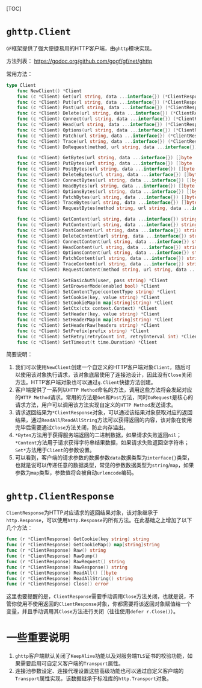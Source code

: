 [TOC]

# `ghttp.Client`

`GF`框架提供了强大便捷易用的HTTP客户端，由`ghttp`模块实现。

方法列表：
https://godoc.org/github.com/gogf/gf/net/ghttp

常用方法：
```go
type Client
    func NewClient() *Client
    func (c *Client) Get(url string, data ...interface{}) (*ClientResponse, error)
    func (c *Client) Put(url string, data ...interface{}) (*ClientResponse, error)
    func (c *Client) Post(url string, data ...interface{}) (*ClientResponse, error)
    func (c *Client) Delete(url string, data ...interface{}) (*ClientResponse, error)
    func (c *Client) Connect(url string, data ...interface{}) (*ClientResponse, error)
    func (c *Client) Head(url string, data ...interface{}) (*ClientResponse, error)
    func (c *Client) Options(url string, data ...interface{}) (*ClientResponse, error)
    func (c *Client) Patch(url string, data ...interface{}) (*ClientResponse, error)
    func (c *Client) Trace(url string, data ...interface{}) (*ClientResponse, error)
    func (c *Client) DoRequest(method, url string, data ...interface{}) (*ClientResponse, error)

    func (c *Client) GetBytes(url string, data ...interface{}) []byte
    func (c *Client) PutBytes(url string, data ...interface{}) []byte
    func (c *Client) PostBytes(url string, data ...interface{}) []byte
    func (c *Client) DeleteBytes(url string, data ...interface{}) []byte
    func (c *Client) ConnectBytes(url string, data ...interface{}) []byte
    func (c *Client) HeadBytes(url string, data ...interface{}) []byte
    func (c *Client) OptionsBytes(url string, data ...interface{}) []byte
    func (c *Client) PatchBytes(url string, data ...interface{}) []byte
    func (c *Client) TraceBytes(url string, data ...interface{}) []byte
    func (c *Client) RequestBytes(method string, url string, data ...interface{}) []byte

    func (c *Client) GetContent(url string, data ...interface{}) string
    func (c *Client) PutContent(url string, data ...interface{}) string
    func (c *Client) PostContent(url string, data ...interface{}) string
    func (c *Client) DeleteContent(url string, data ...interface{}) string
    func (c *Client) ConnectContent(url string, data ...interface{}) string
    func (c *Client) HeadContent(url string, data ...interface{}) string
    func (c *Client) OptionsContent(url string, data ...interface{}) string
    func (c *Client) PatchContent(url string, data ...interface{}) string
    func (c *Client) TraceContent(url string, data ...interface{}) string
    func (c *Client) RequestContent(method string, url string, data ...interface{}) string

    func (c *Client) SetBasicAuth(user, pass string) *Client
    func (c *Client) SetBrowserMode(enabled bool) *Client
    func (c *Client) SetContentType(contentType string) *Client
    func (c *Client) SetCookie(key, value string) *Client
    func (c *Client) SetCookieMap(m map[string]string) *Client
    func (c *Client) SetCtx(ctx context.Context) *Client
    func (c *Client) SetHeader(key, value string) *Client
    func (c *Client) SetHeaderMap(m map[string]string) *Client
    func (c *Client) SetHeaderRaw(headers string) *Client
    func (c *Client) SetPrefix(prefix string) *Client
    func (c *Client) SetRetry(retryCount int, retryInterval int) *Client
    func (c *Client) SetTimeout(t time.Duration) *Client
```

简要说明：
1. 我们可以使用`NewClient`创建一个自定义的HTTP客户端对象`Client`，随后可以使用该对象执行请求，该对象底层使用了连接池设计，因此没有`Close`关闭方法。HTTP客户端对象也可以通过`g.Client`快捷方法创建。
1. 客户端提供了一系列以`HTTP Method`命名的方法，调用这些方法将会发起对应的`HTTP Method`请求。常用的方法是`Get`和`Post`方法，同时`DoRequest`是核心的请求方法，用户可以调用该方法实现自定义的`HTTP Method`发送请求。
1. 请求返回结果为`*ClientResponse`对象，可以通过该结果对象获取对应的返回结果，通过`ReadAll`/`ReadAllString`方法可以获得返回的内容，该对象在使用完毕后需要通过`Close`方法关闭，防止内存溢出。
1. `*Bytes`方法用于获得服务端返回的二进制数据，如果请求失败返回`nil`；`*Content`方法用于请求获得字符串结果数据，如果请求失败返回空字符串；`Set*`方法用于`Client`的参数设置。
1. 可以看到，客户端的请求参数的数据参数`data`数据类型为`interface{}`类型，也就是说可以传递任意的数据类型，常见的参数数据类型为`string`/`map`，如果参数为`map`类型，参数值将会被自动`urlencode`编码。

# `ghttp.ClientResponse`

`ClientResponse`为HTTP对应请求的返回结果对象，该对象继承于`http.Response`，可以使用`http.Response`的所有方法。在此基础之上增加了以下几个方法：
```go
func (r *ClientResponse) GetCookie(key string) string
func (r *ClientResponse) GetCookieMap() map[string]string
func (r *ClientResponse) Raw() string
func (r *ClientResponse) RawDump()
func (r *ClientResponse) RawRequest() string
func (r *ClientResponse) RawResponse() string
func (r *ClientResponse) ReadAll() []byte
func (r *ClientResponse) ReadAllString() string
func (r *ClientResponse) Close() error
```
这里也要提醒的是，`ClientResponse`需要手动调用`Close`方法关闭，也就是说，不管你使用不使用返回的`ClientResponse`对象，你都需要将该返回对象赋值给一个变量，并且手动调用其`Close`方法进行关闭（往往使用`defer r.Close()`）。


# 一些重要说明

1. `ghttp`客户端默认关闭了`KeepAlive`功能以及对服务端`TLS`证书的校验功能，如果需要启用可自定义客户端的`Transport`属性。
1. 连接池参数设定、连接代理设置这些高级功能也可以通过自定义客户端的`Transport`属性实现，该数据继承于标准库的`http.Transport`对象。







